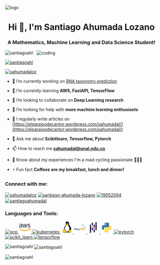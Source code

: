 ![logo](https://github.com/santiagoahl/santiagoahl/blob/main/banner.png)
<h1 align="center">Hi 👋, I'm Santiago Ahumada Lozano</h1>
<h3 align="center">A Mathematics, Machine Learning and Data Science Student!</h3>
<img align="right" alt="coding" width="400" src="https://media1.giphy.com/media/qgQUggAC3Pfv687qPC/giphy.gif">

<p align="left"> <img src="https://komarev.com/ghpvc/?username=santiagoahl&label=Profile%20views&color=0e75b6&style=flat" alt="santiagoahl" /> </p>

<p align="left"> <a href="https://github.com/ryo-ma/github-profile-trophy"><img src="https://github-profile-trophy.vercel.app/?username=santiagoahl" alt="santiagoahl" /></a> </p>

<p align="left"> <a href="https://twitter.com/sahumadaloz" target="blank"><img src="https://img.shields.io/twitter/follow/sahumadaloz?logo=twitter&style=for-the-badge" alt="sahumadaloz" /></a> </p>

- 🔭 I’m currently working on [RNA taxonomy prediction](https://github.com/santiagoahl/RNA-taxonomy-prediction)

- 🌱 I’m currently learning **AWS, FastAPI, TensorFlow**

- 👯 I’m looking to collaborate on **Deep Learning research**

- 🤝 I’m looking for help with **more machine learning enthusiasts**

- 📝 I regularly write articles on [https://elparaisodecantor.wordpress.com/sahumadal/](https://elparaisodecantor.wordpress.com/sahumadal/)

- 💬 Ask me about **Scikitlearn, Tensorflow, Pytorch**

- 📫 How to reach me **sahumadal@unal.edu.co**

- 📄 Know about my experiences I'm a road cycling passionate 🚵🏻‍♂️

- ⚡ Fun fact **Coffees are my breakfast, lunch and dinner!**

<h3 align="left">Connect with me:</h3>
<p align="left">
<a href="https://twitter.com/sahumadaloz" target="blank"><img align="center" src="https://raw.githubusercontent.com/rahuldkjain/github-profile-readme-generator/master/src/images/icons/Social/twitter.svg" alt="sahumadaloz" height="30" width="40" /></a>
<a href="https://linkedin.com/in/santiago-ahumada-lozano" target="blank"><img align="center" src="https://raw.githubusercontent.com/rahuldkjain/github-profile-readme-generator/master/src/images/icons/Social/linked-in-alt.svg" alt="santiago-ahumada-lozano" height="30" width="40" /></a>
<a href="https://stackoverflow.com/users/19552094" target="blank"><img align="center" src="https://raw.githubusercontent.com/rahuldkjain/github-profile-readme-generator/master/src/images/icons/Social/stack-overflow.svg" alt="19552094" height="30" width="40" /></a>
<a href="https://kaggle.com/santiagoahumadal" target="blank"><img align="center" src="https://raw.githubusercontent.com/rahuldkjain/github-profile-readme-generator/master/src/images/icons/Social/kaggle.svg" alt="santiagoahumadal" height="30" width="40" /></a>
</p>

<h3 align="left">Languages and Tools:</h3>
<p align="left"> <a href="https://cloud.google.com/" target="_blank" rel="noreferrer"> <img src="https://www.vectorlogo.zone/logos/google_cloud/google_cloud-icon.svg" alt="gcp" width="40" height="40"/> </a> <a href="https://aws.amazon.com" target="_blank" rel="noreferrer"> <img src="https://raw.githubusercontent.com/devicons/devicon/master/icons/amazonwebservices/amazonwebservices-original-wordmark.svg" alt="aws" width="40" height="40"/></a><a href="https://kubernetes.io" target="_blank" rel="noreferrer"> <img src="https://www.vectorlogo.zone/logos/kubernetes/kubernetes-icon.svg" alt="kubernetes" width="40" height="40"/> </a> <a href="https://www.linux.org/" target="_blank" rel="noreferrer"> <img src="https://raw.githubusercontent.com/devicons/devicon/master/icons/linux/linux-original.svg" alt="linux" width="40" height="40"/> </a> <a href="https://www.mysql.com/" target="_blank" rel="noreferrer"> <img src="https://raw.githubusercontent.com/devicons/devicon/master/icons/mysql/mysql-original-wordmark.svg" alt="mysql" width="40" height="40"/> </a> <a href="https://pandas.pydata.org/" target="_blank" rel="noreferrer"> <img src="https://raw.githubusercontent.com/devicons/devicon/2ae2a900d2f041da66e950e4d48052658d850630/icons/pandas/pandas-original.svg" alt="pandas" width="40" height="40"/> </a> <a href="https://www.python.org" target="_blank" rel="noreferrer"> <img src="https://raw.githubusercontent.com/devicons/devicon/master/icons/python/python-original.svg" alt="python" width="40" height="40"/> </a> <a href="https://pytorch.org/" target="_blank" rel="noreferrer"> <img src="https://www.vectorlogo.zone/logos/pytorch/pytorch-icon.svg" alt="pytorch" width="40" height="40"/> </a> <a href="https://scikit-learn.org/" target="_blank" rel="noreferrer"> <img src="https://upload.wikimedia.org/wikipedia/commons/0/05/Scikit_learn_logo_small.svg" alt="scikit_learn" width="40" height="40"/> </a> <a href="https://www.tensorflow.org" target="_blank" rel="noreferrer"> <img src="https://www.vectorlogo.zone/logos/tensorflow/tensorflow-icon.svg" alt="tensorflow" width="40" height="40"/> </a> </p>

<p><img align="left" src="https://github-readme-stats.vercel.app/api/top-langs?username=santiagoahl&show_icons=true&locale=en&layout=compact" alt="santiagoahl" /></p>

<p>&nbsp;<img align="center" src="https://github-readme-stats.vercel.app/api?username=santiagoahl&show_icons=true&locale=en" alt="santiagoahl" /></p>

<p><img align="center" src="https://github-readme-streak-stats.herokuapp.com/?user=santiagoahl&" alt="santiagoahl" /></p>
